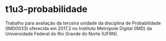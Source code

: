 # t1u3-probabilidade

Trabalho para avaliação da terceira unidade da disciplina de Probabilidade (IMD0033) oferecida em 2017.2 no Instituto Metrópole Digital (IMD) da Universidade Federal do Rio Grande do Norte (UFRN).

